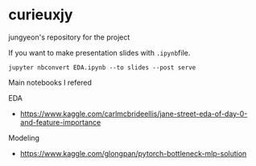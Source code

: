 # curieuxjy
jungyeon's repository for the project

If you want to make presentation slides with `.ipynb`file.

`jupyter nbconvert EDA.ipynb --to slides --post serve`


Main notebooks I refered

EDA
- https://www.kaggle.com/carlmcbrideellis/jane-street-eda-of-day-0-and-feature-importance

Modeling
- https://www.kaggle.com/glongpan/pytorch-bottleneck-mlp-solution

